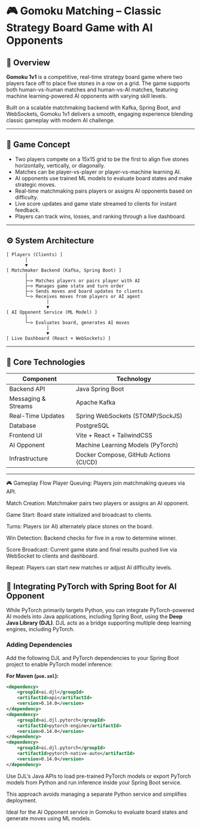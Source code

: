 # 🎮 Gomoku Matching – Classic Strategy Board Game with AI Opponents

## 🧠 Overview

**Gomoku 1v1** is a competitive, real-time strategy board game where two players face off to place five stones in a row on a grid. The game supports both human-vs-human matches and human-vs-AI matches, featuring machine learning-powered AI opponents with varying skill levels.

Built on a scalable matchmaking backend with Kafka, Spring Boot, and WebSockets, Gomoku 1v1 delivers a smooth, engaging experience blending classic gameplay with modern AI challenge.

---

## 🎯 Game Concept

- Two players compete on a 15x15 grid to be the first to align five stones horizontally, vertically, or diagonally.
- Matches can be player-vs-player or player-vs-machine learning AI.
- AI opponents use trained ML models to evaluate board states and make strategic moves.
- Real-time matchmaking pairs players or assigns AI opponents based on difficulty.
- Live score updates and game state streamed to clients for instant feedback.
- Players can track wins, losses, and ranking through a live dashboard.

---

## ⚙️ System Architecture

```plaintext
[ Players (Clients) ] 
       │
       ▼
[ Matchmaker Backend (Kafka, Spring Boot) ]  
       │
       ├─> Matches players or pairs player with AI
       ├─> Manages game state and turn order
       ├─> Sends moves and board updates to clients
       └─> Receives moves from players or AI agent
               │
               ▼
[ AI Opponent Service (ML Model) ]
       │
       └─> Evaluates board, generates AI moves
               │
               ▼
[ Live Dashboard (React + WebSockets) ]

```

---

## 🔧 Core Technologies
| Component           | Technology                                   |
| ------------------- | -------------------------------------------- |
| Backend API         | Java Spring Boot                             |
| Messaging & Streams | Apache Kafka                                 |
| Real-Time Updates   | Spring WebSockets (STOMP/SockJS)             |
| Database            | PostgreSQL                                   |
| Frontend UI         | Vite + React + TailwindCSS                   |
| AI Opponent         | Machine Learning Models (PyTorch) |
| Infrastructure      | Docker Compose, GitHub Actions (CI/CD)       |

---

🎮 Gameplay Flow
Player Queuing: Players join matchmaking queues via API.

Match Creation: Matchmaker pairs two players or assigns an AI opponent.

Game Start: Board state initialized and broadcast to clients.

Turns: Players (or AI) alternately place stones on the board.

Win Detection: Backend checks for five in a row to determine winner.

Score Broadcast: Current game state and final results pushed live via WebSocket to clients and dashboard.

Repeat: Players can start new matches or adjust AI difficulty levels.


## 🤖 Integrating PyTorch with Spring Boot for AI Opponent

While PyTorch primarily targets Python, you can integrate PyTorch-powered AI models into Java applications, including Spring Boot, using the **Deep Java Library (DJL)**. DJL acts as a bridge supporting multiple deep learning engines, including PyTorch.

### Adding Dependencies

Add the following DJL and PyTorch dependencies to your Spring Boot project to enable PyTorch model inference:

**For Maven (`pom.xml`):**

```xml
<dependency>
    <groupId>ai.djl</groupId>
    <artifactId>api</artifactId>
    <version>0.14.0</version>
</dependency>
<dependency>
    <groupId>ai.djl.pytorch</groupId>
    <artifactId>pytorch-engine</artifactId>
    <version>0.14.0</version>
</dependency>
<dependency>
    <groupId>ai.djl.pytorch</groupId>
    <artifactId>pytorch-native-auto</artifactId>
    <version>0.14.0</version>
</dependency>
```
Use DJL’s Java APIs to load pre-trained PyTorch models or export PyTorch models from Python and run inference inside your Spring Boot service.

This approach avoids managing a separate Python service and simplifies deployment.

Ideal for the AI Opponent service in Gomoku to evaluate board states and generate moves using ML models.

